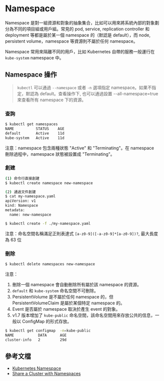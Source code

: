 # Namespace

Namespace 是對一組資源和對象的抽象集合，比如可以用來將系統內部的對象劃分為不同的項目組或用戶組。常見的 pod, service, replication controller 和 deployment 等都是屬於某一個 namespace 的（默認是 default），而 node, persistent volume，namespace 等資源則不屬於任何 namespace。

Namespace 常用來隔離不同的用戶，比如 Kubernetes 自帶的服務一般運行在 `kube-system` namespace 中。

## Namespace 操作

> `kubectl` 可以通過 `--namespace` 或者 `-n` 選項指定 namespace。如果不指定，默認為 default。查看操作下, 也可以通過設置 --all-namespace=true 來查看所有 namespace 下的資源。

### 查詢

```sh
$ kubectl get namespaces
NAME          STATUS    AGE
default       Active    11d
kube-system   Active    11d
```

注意：namespace 包含兩種狀態 "Active" 和 "Terminating"。在 namespace 刪除過程中，namespace 狀態被設置成 "Terminating"。


### 創建

```sh
(1) 命令行直接創建
$ kubectl create namespace new-namespace

(2) 通過文件創建
$ cat my-namespace.yaml
apiVersion: v1
kind: Namespace
metadata:
  name: new-namespace

$ kubectl create -f ./my-namespace.yaml

```

注意：命名空間名稱滿足正則表達式 `[a-z0-9]([-a-z0-9]*[a-z0-9])?`, 最大長度為 63 位



### 刪除

```sh
$ kubectl delete namespaces new-namespace
```

注意：

1. 刪除一個 namespace 會自動刪除所有屬於該 namespace 的資源。
2. `default` 和 `kube-system` 命名空間不可刪除。
3. PersistentVolume 是不屬於任何 namespace 的，但 PersistentVolumeClaim 是屬於某個特定 namespace 的。
4. Event 是否屬於 namespace 取決於產生 event 的對象。
5. v1.7 版本增加了 `kube-public` 命名空間，該命名空間用來存放公共的信息，一般以 ConfigMap 的形式存放。

```sh
$ kubectl get configmap  -n=kube-public
NAME           DATA      AGE
cluster-info   2         29d
```

## 參考文檔

- [Kubernetes Namespace](https://kubernetes.io/docs/concepts/overview/working-with-objects/namespaces/)
- [Share a Cluster with Namespaces](https://kubernetes.io/docs/tasks/administer-cluster/namespaces/)

